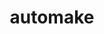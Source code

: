 ---
title: "automake"
layout: cache
categories: [package, develop-2024-02-11]
meta: {"versions": ["1.15.1", "1.16.5"], "compilers": ["apple-clang@=15.0.0", "cce@=15.0.1", "gcc@=10.3.0", "gcc@=11.1.0", "gcc@=11.4.0", "gcc@=12.3.0", "gcc@=7.3.1", "gcc@=7.5.0", "gcc@=9.4.0", "oneapi@=2024.0.0"], "oss": ["amzn2", "rhel8", "sle_hpc15", "ubuntu18.04", "ubuntu20.04", "ubuntu22.04", "ventura"], "platforms": ["darwin", "linux"], "targets": ["aarch64", "neoverse_n1", "neoverse_v1", "neoverse_v2", "ppc64le", "x86_64_v3", "x86_64_v4", "zen4"], "stacks": ["aws-isc", "aws-isc-aarch64", "build_systems", "data-vis-sdk", "developer-tools", "e4s", "e4s-cray-rhel", "e4s-cray-sles", "e4s-neoverse-v2", "e4s-neoverse_v1", "e4s-oneapi", "e4s-power", "e4s-rocm-external", "ml-darwin-aarch64-mps", "ml-linux-x86_64-cpu", "ml-linux-x86_64-cuda", "ml-linux-x86_64-rocm", "radiuss", "radiuss-aws", "radiuss-aws-aarch64", "root", "tutorial"], "num_specs": 16, "num_specs_by_stack": {"root": 16, "ml-darwin-aarch64-mps": 1, "aws-isc-aarch64": 2, "radiuss-aws-aarch64": 2, "aws-isc": 1, "radiuss-aws": 1, "e4s-cray-rhel": 1, "e4s-power": 1, "e4s-cray-sles": 1, "radiuss": 2, "build_systems": 1, "developer-tools": 1, "e4s-neoverse_v1": 1, "e4s-rocm-external": 1, "e4s": 1, "data-vis-sdk": 1, "e4s-neoverse-v2": 1, "ml-linux-x86_64-rocm": 1, "ml-linux-x86_64-cpu": 1, "tutorial": 2, "ml-linux-x86_64-cuda": 1, "e4s-oneapi": 1}}
spec_details: [{"hash": "4cgop3apxzmqppmorum2yfpdlqvpuleb", "compiler": "apple-clang@=15.0.0", "versions": ["1.16.5"], "os": "ventura", "platform": "darwin", "target": "aarch64", "variants": ["build_system=autotools"], "stacks": ["root", "ml-darwin-aarch64-mps"], "size": "-", "tarball": "https://binaries.spack.io/develop-2024-02-11/build_cache/darwin-ventura-aarch64/apple-clang-15.0.0/automake-1.16.5/darwin-ventura-aarch64-apple-clang-15.0.0-automake-1.16.5-4cgop3apxzmqppmorum2yfpdlqvpuleb.spack"}, {"hash": "a7udu76lorgdzxywccbr36r2bq7k7ccg", "compiler": "gcc@=7.3.1", "versions": ["1.16.5"], "os": "amzn2", "platform": "linux", "target": "aarch64", "variants": ["build_system=autotools"], "stacks": ["root", "aws-isc-aarch64", "radiuss-aws-aarch64"], "size": "-", "tarball": "https://binaries.spack.io/develop-2024-02-11/build_cache/linux-amzn2-aarch64/gcc-7.3.1/automake-1.16.5/linux-amzn2-aarch64-gcc-7.3.1-automake-1.16.5-a7udu76lorgdzxywccbr36r2bq7k7ccg.spack"}, {"hash": "vuunv4zvecrzkdv5au43ezxcna5irovc", "compiler": "gcc@=7.3.1", "versions": ["1.16.5"], "os": "amzn2", "platform": "linux", "target": "neoverse_n1", "variants": ["build_system=autotools"], "stacks": ["root", "aws-isc-aarch64", "radiuss-aws-aarch64"], "size": "-", "tarball": "https://binaries.spack.io/develop-2024-02-11/build_cache/linux-amzn2-neoverse_n1/gcc-7.3.1/automake-1.16.5/linux-amzn2-neoverse_n1-gcc-7.3.1-automake-1.16.5-vuunv4zvecrzkdv5au43ezxcna5irovc.spack"}, {"hash": "y2iigofhgn4f3pzsyzcj6kgepdgs6vdj", "compiler": "gcc@=7.3.1", "versions": ["1.16.5"], "os": "amzn2", "platform": "linux", "target": "x86_64_v3", "variants": ["build_system=autotools"], "stacks": ["root", "aws-isc", "radiuss-aws"], "size": "-", "tarball": "https://binaries.spack.io/develop-2024-02-11/build_cache/linux-amzn2-x86_64_v3/gcc-7.3.1/automake-1.16.5/linux-amzn2-x86_64_v3-gcc-7.3.1-automake-1.16.5-y2iigofhgn4f3pzsyzcj6kgepdgs6vdj.spack"}, {"hash": "mcoshs2wcdug7yn3uiy5wsvnrhwevxw2", "compiler": "cce@=15.0.1", "versions": ["1.16.5"], "os": "rhel8", "platform": "linux", "target": "zen4", "variants": ["build_system=autotools"], "stacks": ["e4s-cray-rhel", "root"], "size": "-", "tarball": "https://binaries.spack.io/develop-2024-02-11/build_cache/linux-rhel8-zen4/cce-15.0.1/automake-1.16.5/linux-rhel8-zen4-cce-15.0.1-automake-1.16.5-mcoshs2wcdug7yn3uiy5wsvnrhwevxw2.spack"}, {"hash": "u32glpspsuatd6ucjzgll5uw2li537lo", "compiler": "gcc@=9.4.0", "versions": ["1.16.5"], "os": "ubuntu20.04", "platform": "linux", "target": "ppc64le", "variants": ["build_system=autotools"], "stacks": ["root", "e4s-power"], "size": "-", "tarball": "https://binaries.spack.io/develop-2024-02-11/build_cache/linux-ubuntu20.04-ppc64le/gcc-9.4.0/automake-1.16.5/linux-ubuntu20.04-ppc64le-gcc-9.4.0-automake-1.16.5-u32glpspsuatd6ucjzgll5uw2li537lo.spack"}, {"hash": "dgeitjal2nhlo6iff3scgq2h7rajieer", "compiler": "gcc@=10.3.0", "versions": ["1.16.5"], "os": "sle_hpc15", "platform": "linux", "target": "x86_64_v4", "variants": ["build_system=autotools"], "stacks": ["root", "e4s-cray-sles"], "size": "-", "tarball": "https://binaries.spack.io/develop-2024-02-11/build_cache/linux-sle_hpc15-x86_64_v4/gcc-10.3.0/automake-1.16.5/linux-sle_hpc15-x86_64_v4-gcc-10.3.0-automake-1.16.5-dgeitjal2nhlo6iff3scgq2h7rajieer.spack"}, {"hash": "pbmb2teo7ivp2c5m6os4hldt26tz52jv", "compiler": "gcc@=7.5.0", "versions": ["1.15.1"], "os": "ubuntu18.04", "platform": "linux", "target": "x86_64_v3", "variants": ["build_system=autotools"], "stacks": ["root", "radiuss"], "size": "-", "tarball": "https://binaries.spack.io/develop-2024-02-11/build_cache/linux-ubuntu18.04-x86_64_v3/gcc-7.5.0/automake-1.15.1/linux-ubuntu18.04-x86_64_v3-gcc-7.5.0-automake-1.15.1-pbmb2teo7ivp2c5m6os4hldt26tz52jv.spack"}, {"hash": "3n32krqdmnmwis5krkbjwkpy7khic5jw", "compiler": "gcc@=7.5.0", "versions": ["1.16.5"], "os": "ubuntu18.04", "platform": "linux", "target": "x86_64_v3", "variants": ["build_system=autotools"], "stacks": ["build_systems", "root", "developer-tools", "radiuss"], "size": "-", "tarball": "https://binaries.spack.io/develop-2024-02-11/build_cache/linux-ubuntu18.04-x86_64_v3/gcc-7.5.0/automake-1.16.5/linux-ubuntu18.04-x86_64_v3-gcc-7.5.0-automake-1.16.5-3n32krqdmnmwis5krkbjwkpy7khic5jw.spack"}, {"hash": "cunuiuaqvt3mtb32q5blk3rbpnvwz3gy", "compiler": "gcc@=11.4.0", "versions": ["1.16.5"], "os": "ubuntu20.04", "platform": "linux", "target": "neoverse_v1", "variants": ["build_system=autotools"], "stacks": ["root", "e4s-neoverse_v1"], "size": "-", "tarball": "https://binaries.spack.io/develop-2024-02-11/build_cache/linux-ubuntu20.04-neoverse_v1/gcc-11.4.0/automake-1.16.5/linux-ubuntu20.04-neoverse_v1-gcc-11.4.0-automake-1.16.5-cunuiuaqvt3mtb32q5blk3rbpnvwz3gy.spack"}, {"hash": "tc7kpu3ckjhx5lwyih3kp5j677v6ajmw", "compiler": "gcc@=11.4.0", "versions": ["1.16.5"], "os": "ubuntu20.04", "platform": "linux", "target": "x86_64_v3", "variants": ["build_system=autotools"], "stacks": ["root", "e4s-rocm-external", "e4s"], "size": "-", "tarball": "https://binaries.spack.io/develop-2024-02-11/build_cache/linux-ubuntu20.04-x86_64_v3/gcc-11.4.0/automake-1.16.5/linux-ubuntu20.04-x86_64_v3-gcc-11.4.0-automake-1.16.5-tc7kpu3ckjhx5lwyih3kp5j677v6ajmw.spack"}, {"hash": "tdhul2lyaay5gwpgilc3np2sjgkdgizy", "compiler": "gcc@=11.1.0", "versions": ["1.16.5"], "os": "ubuntu20.04", "platform": "linux", "target": "x86_64_v3", "variants": ["build_system=autotools"], "stacks": ["root", "data-vis-sdk"], "size": "-", "tarball": "https://binaries.spack.io/develop-2024-02-11/build_cache/linux-ubuntu20.04-x86_64_v3/gcc-11.1.0/automake-1.16.5/linux-ubuntu20.04-x86_64_v3-gcc-11.1.0-automake-1.16.5-tdhul2lyaay5gwpgilc3np2sjgkdgizy.spack"}, {"hash": "xaqkd23xripsyh2gymwwqnh4vqgsehuo", "compiler": "gcc@=11.4.0", "versions": ["1.16.5"], "os": "ubuntu22.04", "platform": "linux", "target": "neoverse_v2", "variants": ["build_system=autotools"], "stacks": ["root", "e4s-neoverse-v2"], "size": "-", "tarball": "https://binaries.spack.io/develop-2024-02-11/build_cache/linux-ubuntu22.04-neoverse_v2/gcc-11.4.0/automake-1.16.5/linux-ubuntu22.04-neoverse_v2-gcc-11.4.0-automake-1.16.5-xaqkd23xripsyh2gymwwqnh4vqgsehuo.spack"}, {"hash": "ucrd6dbomapitbqrfcvksis3tgs5gdt2", "compiler": "gcc@=11.4.0", "versions": ["1.16.5"], "os": "ubuntu22.04", "platform": "linux", "target": "x86_64_v3", "variants": ["build_system=autotools"], "stacks": ["ml-linux-x86_64-rocm", "ml-linux-x86_64-cpu", "tutorial", "root", "ml-linux-x86_64-cuda"], "size": "-", "tarball": "https://binaries.spack.io/develop-2024-02-11/build_cache/linux-ubuntu22.04-x86_64_v3/gcc-11.4.0/automake-1.16.5/linux-ubuntu22.04-x86_64_v3-gcc-11.4.0-automake-1.16.5-ucrd6dbomapitbqrfcvksis3tgs5gdt2.spack"}, {"hash": "jfjzz7incymjglppzqchphfrkwu5f3jh", "compiler": "oneapi@=2024.0.0", "versions": ["1.16.5"], "os": "ubuntu22.04", "platform": "linux", "target": "x86_64_v3", "variants": ["build_system=autotools"], "stacks": ["root", "e4s-oneapi"], "size": "-", "tarball": "https://binaries.spack.io/develop-2024-02-11/build_cache/linux-ubuntu22.04-x86_64_v3/oneapi-2024.0.0/automake-1.16.5/linux-ubuntu22.04-x86_64_v3-oneapi-2024.0.0-automake-1.16.5-jfjzz7incymjglppzqchphfrkwu5f3jh.spack"}, {"hash": "w3zxfqevkdfxhtl7twd6y6tpwdcns36j", "compiler": "gcc@=12.3.0", "versions": ["1.16.5"], "os": "ubuntu22.04", "platform": "linux", "target": "x86_64_v3", "variants": ["build_system=autotools"], "stacks": ["root", "tutorial"], "size": "-", "tarball": "https://binaries.spack.io/develop-2024-02-11/build_cache/linux-ubuntu22.04-x86_64_v3/gcc-12.3.0/automake-1.16.5/linux-ubuntu22.04-x86_64_v3-gcc-12.3.0-automake-1.16.5-w3zxfqevkdfxhtl7twd6y6tpwdcns36j.spack"}]
---